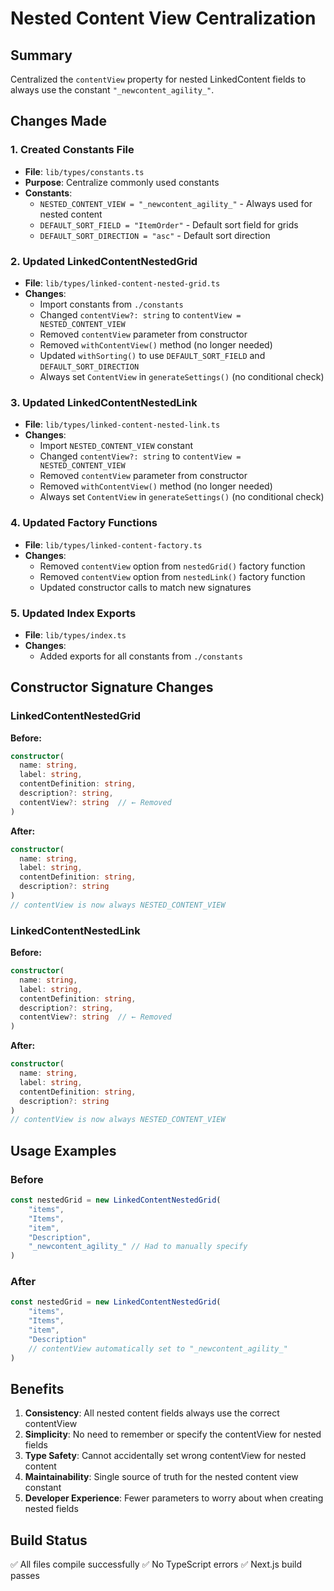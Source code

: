# Nested Content View Centralization

## Summary

Centralized the `contentView` property for nested LinkedContent fields to always use the constant `"_newcontent_agility_"`.

## Changes Made

### 1. Created Constants File

- **File**: `lib/types/constants.ts`
- **Purpose**: Centralize commonly used constants
- **Constants**:
  - `NESTED_CONTENT_VIEW = "_newcontent_agility_"` - Always used for nested content
  - `DEFAULT_SORT_FIELD = "ItemOrder"` - Default sort field for grids
  - `DEFAULT_SORT_DIRECTION = "asc"` - Default sort direction

### 2. Updated LinkedContentNestedGrid

- **File**: `lib/types/linked-content-nested-grid.ts`
- **Changes**:
  - Import constants from `./constants`
  - Changed `contentView?: string` to `contentView = NESTED_CONTENT_VIEW`
  - Removed `contentView` parameter from constructor
  - Removed `withContentView()` method (no longer needed)
  - Updated `withSorting()` to use `DEFAULT_SORT_FIELD` and `DEFAULT_SORT_DIRECTION`
  - Always set `ContentView` in `generateSettings()` (no conditional check)

### 3. Updated LinkedContentNestedLink

- **File**: `lib/types/linked-content-nested-link.ts`
- **Changes**:
  - Import `NESTED_CONTENT_VIEW` constant
  - Changed `contentView?: string` to `contentView = NESTED_CONTENT_VIEW`
  - Removed `contentView` parameter from constructor
  - Removed `withContentView()` method (no longer needed)
  - Always set `ContentView` in `generateSettings()` (no conditional check)

### 4. Updated Factory Functions

- **File**: `lib/types/linked-content-factory.ts`
- **Changes**:
  - Removed `contentView` option from `nestedGrid()` factory function
  - Removed `contentView` option from `nestedLink()` factory function
  - Updated constructor calls to match new signatures

### 5. Updated Index Exports

- **File**: `lib/types/index.ts`
- **Changes**:
  - Added exports for all constants from `./constants`

## Constructor Signature Changes

### LinkedContentNestedGrid

**Before:**

```typescript
constructor(
  name: string,
  label: string,
  contentDefinition: string,
  description?: string,
  contentView?: string  // ← Removed
)
```

**After:**

```typescript
constructor(
  name: string,
  label: string,
  contentDefinition: string,
  description?: string
)
// contentView is now always NESTED_CONTENT_VIEW
```

### LinkedContentNestedLink

**Before:**

```typescript
constructor(
  name: string,
  label: string,
  contentDefinition: string,
  description?: string,
  contentView?: string  // ← Removed
)
```

**After:**

```typescript
constructor(
  name: string,
  label: string,
  contentDefinition: string,
  description?: string
)
// contentView is now always NESTED_CONTENT_VIEW
```

## Usage Examples

### Before

```typescript
const nestedGrid = new LinkedContentNestedGrid(
	"items",
	"Items",
	"item",
	"Description",
	"_newcontent_agility_" // Had to manually specify
)
```

### After

```typescript
const nestedGrid = new LinkedContentNestedGrid(
	"items",
	"Items",
	"item",
	"Description"
	// contentView automatically set to "_newcontent_agility_"
)
```

## Benefits

1. **Consistency**: All nested content fields always use the correct contentView
2. **Simplicity**: No need to remember or specify the contentView for nested fields
3. **Type Safety**: Cannot accidentally set wrong contentView for nested content
4. **Maintainability**: Single source of truth for the nested content view constant
5. **Developer Experience**: Fewer parameters to worry about when creating nested fields

## Build Status

✅ All files compile successfully
✅ No TypeScript errors
✅ Next.js build passes
